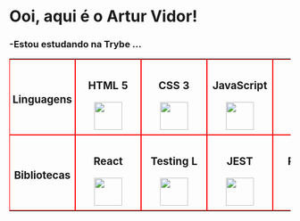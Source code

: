 <h1>Ooi, aqui é o Artur Vidor!</h1>

<h3>-Estou estudando na Trybe ...</h3>

<table>
  <tbody>
    <tr style="display: flex;">
      <td style="border: solid red 1px; width: 100px; display: flex; flex-direction: column; justify-content: center; align-items: center; padding: 0.5rem;">
        <h3>Linguagens</h3>
      </td>
      <td style="border: solid red 1px; width: 100px; display: flex; flex-direction: column; justify-content: center; align-items: center; padding: 0.5rem;">
        <h3>HTML 5</h3>
        <img height="50em" src="https://upload.wikimedia.org/wikipedia/commons/thumb/6/61/HTML5_logo_and_wordmark.svg/2048px-HTML5_logo_and_wordmark.svg.png" />        
      </td>
      <td  style="border: solid red 1px; width: 100px; display: flex; flex-direction: column; justify-content: center; align-items: center; padding: 0.5rem;">
        <h3>CSS 3</h3>
        <img height="50em" src="https://logospng.org/download/css-3/logo-css-3-2048.png" />
      </td>
      <td  style="border: solid red 1px; width: 100px; display: flex; flex-direction: column; justify-content: center; align-items: center; padding: 0.5rem;">
        <h3>JavaScript</h3>
<img height="50em" src="https://www.pikpng.com/pngl/b/382-3820251_understand-javascripts-this-keyword-in-depth-from-javascript.png" />
      </td>
      <td  style="border: solid red 1px; width: 100px; display: flex; flex-direction: column; justify-content: center; align-items: center; padding: 0.5rem;">
        <h3>SQL</h3>
<img height="50em" src="[https://banner2.cleanpng.com/20190129/qlx/kisspng-logo-mysql-organization-brand-database-mysql-development-5c507af1d46325.50972441154877822587.jpg](https://cdn-bdkok.nitrocdn.com/zASfOZhMHRaGYpKaSOphFIhUcxxDXZOx/assets/static/optimized/rev-ae4e470/wp-content/uploads/2021/09/com037-600x600.jpg)" />
      </td>
    </tr>
    <tr style="display: flex;">
      <td style="border: solid red 1px; width: 100px; display: flex; flex-direction: column; justify-content: center; align-items: center; padding: 0.5rem;">
        <h3>Bibliotecas</h3>
      </td>
      <td style="border: solid red 1px; width: 100px; display: flex; flex-direction: column; justify-content: center; align-items: center; padding: 0.5rem;">
        <h3>React</h3>
        <img height="50em" src="https://user-images.githubusercontent.com/90942386/187542014-c4f6c276-802e-4bd8-93c8-2d679a21f348.png" />
      </td>
      <td  style="border: solid red 1px; width: 100px; display: flex; flex-direction: column; justify-content: center; align-items: center; padding: 0.5rem;">
        <h3>Testing L</h3>
      <img height="50em" src="https://testing-library.com/img/octopus-128x128.png" />
      </td>
      <td  style="border: solid red 1px; width: 100px; display: flex; flex-direction: column; justify-content: center; align-items: center; padding: 0.5rem;">
        <h3>JEST</h3>
        <img height="50em" src="https://seeklogo.com/images/J/jest-logo-F9901EBBF7-seeklogo.com.png" />
      </td>
      <td  style="border: solid red 1px; width: 100px; display: flex; flex-direction: column; justify-content: center; align-items: center; padding: 0.5rem;">
        <h3>REDUX</h3>
<img height="50em" src="https://upload.wikimedia.org/wikipedia/commons/4/49/Redux.png" />
      </td>
    </tr>
  </tbody>
</table>



